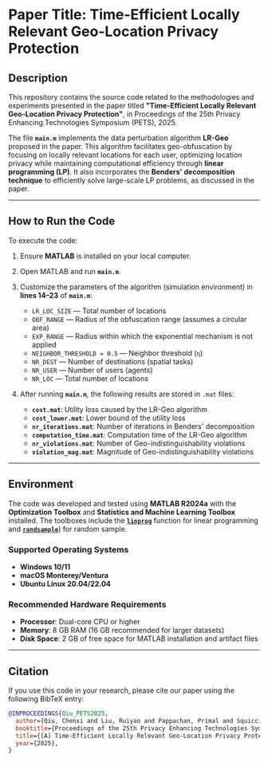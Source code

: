 # **Paper Title: Time-Efficient Locally Relevant Geo-Location Privacy Protection**

## **Description**
This repository contains the source code related to the methodologies and experiments presented in the paper titled **"Time-Efficient Locally Relevant Geo-Location Privacy Protection"**, in Proceedings of the 25th Privacy Enhancing Technologies Symposium (PETS), 2025.

The file **`main.m`** implements the data perturbation algorithm **LR-Geo** proposed in the paper. This algorithm facilitates geo-obfuscation by focusing on locally relevant locations for each user, optimizing location privacy while maintaining computational efficiency through **linear programming (LP)**. It also incorporates the **Benders' decomposition technique** to efficiently solve large-scale LP problems, as discussed in the paper.

---

## **How to Run the Code**
To execute the code:

1. Ensure **MATLAB** is installed on your local computer.
2. Open MATLAB and run **`main.m`**.
3. Customize the parameters of the algorithm (simulation environment) in **lines 14–23** of **`main.m`**:

   - `LR_LOC_SIZE` — Total number of locations
   - `OBF_RANGE` — Radius of the obfuscation range (assumes a circular area)
   - `EXP_RANGE` — Radius within which the exponential mechanism is not applied
   - `NEIGHBOR_THRESHOLD = 0.5` — Neighbor threshold (`η`)
   - `NR_DEST` — Number of destinations (spatial tasks)
   - `NR_USER` — Number of users (agents)
   - `NR_LOC` — Total number of locations

4. After running **`main.m`**, the following results are stored in `.mat` files:
   - **`cost.mat`**: Utility loss caused by the LR-Geo algorithm
   - **`cost_lower.mat`**: Lower bound of the utility loss
   - **`nr_iterations.mat`**: Number of iterations in Benders' decomposition
   - **`computation_time.mat`**: Computation time of the LR-Geo algorithm
   - **`nr_violations.mat`**: Number of Geo-indistinguishability violations
   - **`violation_mag.mat`**: Magnitude of Geo-indistinguishability violations
---

## **Environment**
The code was developed and tested using **MATLAB R2024a** with the **Optimization Toolbox** and **Statistics and Machine Learning Toolbox** installed. The toolboxes include the [**`linprog`**](https://www.mathworks.com/help/optim/ug/linprog.html) function for linear programming and [**`randsample`**](https://www.mathworks.com/help/stats/randsample.html)) for random sample.

### **Supported Operating Systems**
- **Windows 10/11**
- **macOS Monterey/Ventura**
- **Ubuntu Linux 20.04/22.04**

### **Recommended Hardware Requirements**
- **Processor**: Dual-core CPU or higher
- **Memory**: 8 GB RAM (16 GB recommended for larger datasets)
- **Disk Space**: 2 GB of free space for MATLAB installation and artifact files

---

## **Citation**
If you use this code in your research, please cite our paper using the following BibTeX entry:

```bibtex
@INPROCEEDINGS{Qiu_PETS2025,
  author={Qiu, Chenxi and Liu, Ruiyao and Pappachan, Primal and Squicciarini, Anna and Xie, Xinpeng},
  booktitle={Proceedings of the 25th Privacy Enhancing Technologies Symposium (PETS)}, 
  title={[A] Time-Efficient Locally Relevant Geo-Location Privacy Protection}, 
  year={2025},
}
